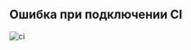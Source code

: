 ## Ошибка при подключении CI
![ci](https://user-images.githubusercontent.com/46753604/114742741-b2f2c380-9d54-11eb-8499-fb649c3c4570.JPG)

